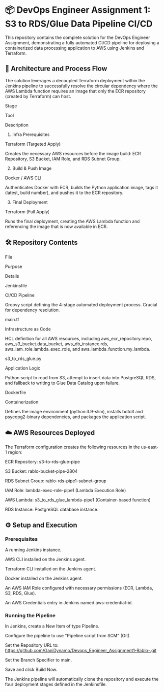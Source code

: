 <h1>📦 DevOps Engineer Assignment 1: S3 to RDS/Glue Data Pipeline CI/CD</h1>

This repository contains the complete solution for the DevOps Engineer Assignment, demonstrating a fully automated CI/CD pipeline for deploying a containerized data processing application to AWS using Jenkins and Terraform.

<h2>🚀 Architecture and Process Flow</h2>

The solution leverages a decoupled Terraform deployment within the Jenkins pipeline to successfully resolve the circular dependency where the AWS Lambda function requires an image that only the ECR repository (created by Terraform) can host.

Stage

Tool

Description

1. Infra Prerequisites

Terraform (Targeted Apply)

Creates the necessary AWS resources before the image build: ECR Repository, S3 Bucket, IAM Role, and RDS Subnet Group.

2. Build & Push Image

Docker / AWS CLI

Authenticates Docker with ECR, builds the Python application image, tags it (latest, build number), and pushes it to the ECR repository.

3. Final Deployment

Terraform (Full Apply)

Runs the final deployment, creating the AWS Lambda function and referencing the image that is now available in ECR.

<h2>🛠️ Repository Contents</h2>

File

Purpose

Details

Jenkinsfile

CI/CD Pipeline

Groovy script defining the 4-stage automated deployment process. Crucial for dependency resolution.

main.tf

Infrastructure as Code

HCL definition for all AWS resources, including aws_ecr_repository.repo, aws_s3_bucket.data_bucket, aws_db_instance.rds, aws_iam_role.lambda_exec_role, and aws_lambda_function.my_lambda.

s3_to_rds_glue.py

Application Logic

Python script to read from S3, attempt to insert data into PostgreSQL RDS, and fallback to writing to Glue Data Catalog upon failure.

Dockerfile

Containerization

Defines the image environment (python:3.9-slim), installs boto3 and psycopg2-binary dependencies, and packages the application script.

<h2>☁️ AWS Resources Deployed</h2>

The Terraform configuration creates the following resources in the us-east-1 region:

ECR Repository: s3-to-rds-glue-pipe

S3 Bucket: rablo-bucket-pipe-2804

RDS Subnet Group: rablo-rds-pipe1-subnet-group

IAM Role: lambda-exec-role-pipe1 (Lambda Execution Role)

AWS Lambda: s3_to_rds_glue_lambda-pipe1 (Container-based function)

RDS Instance: PostgreSQL database instance.

<h2>⚙️ Setup and Execution</h2>

<h3>Prerequisites</h3>

A running Jenkins instance.

AWS CLI installed on the Jenkins agent.

Terraform CLI installed on the Jenkins agent.

Docker installed on the Jenkins agent.

An AWS IAM Role configured with necessary permissions (ECR, Lambda, S3, RDS, Glue).

An AWS Credentials entry in Jenkins named aws-credential-id.

<h3>Running the Pipeline</h3>

In Jenkins, create a New Item of type Pipeline.

Configure the pipeline to use "Pipeline script from SCM" (Git).

Set the Repository URL to: https://github.com/GaniDynamo/Devops_Engineer_Assignment1-Rablo-.git

Set the Branch Specifier to main.

Save and click Build Now.

The Jenkins pipeline will automatically clone the repository and execute the four deployment stages defined in the Jenkinsfile.
